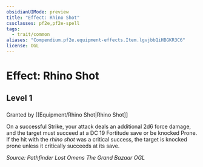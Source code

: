 ```yaml
---
obsidianUIMode: preview
title: "Effect: Rhino Shot"
cssclasses: pf2e,pf2e-spell
tags:
  - trait/common
aliases: "Compendium.pf2e.equipment-effects.Item.lgvjbbQiHBGKR3C6"
license: OGL
---
```

# Effect: Rhino Shot
## Level 1
### 






Granted by [[Equipment/Rhino Shot|Rhino Shot]]

On a successful Strike, your attack deals an additional 2d6 force damage, and the target must succeed at a DC 19 Fortitude save or be knocked Prone. If the hit with the _rhino shot_ was a critical success, the target is knocked prone unless it critically succeeds at its save.

*Source: Pathfinder Lost Omens The Grand Bazaar*
*OGL*